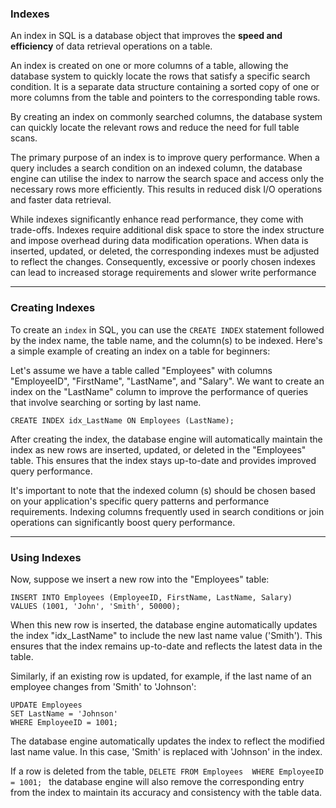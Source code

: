 ### Indexes
An index in SQL is a database object that improves the **speed and efficiency** of data retrieval operations on a table.

An index is created on one or more columns of a table, allowing the database system to quickly locate the rows that satisfy a specific search condition. It is a separate data structure containing a sorted copy of one or more columns from the table and pointers to the corresponding table rows.

By creating an index on commonly searched columns, the database system can quickly locate the relevant rows and reduce the need for full table scans.

The primary purpose of an index is to improve query performance. When a query includes a search condition on an indexed column, the database engine can utilise the index to narrow the search space and access only the necessary rows more efficiently. 
This results in reduced disk I/O operations and faster data retrieval.

While indexes significantly enhance read performance, they come with trade-offs. Indexes require additional disk space to store the index structure and impose overhead during data modification operations.
When data is inserted, updated, or deleted, the corresponding indexes must be adjusted to reflect the changes. Consequently, excessive or poorly chosen indexes can lead to increased storage requirements and slower write performance

---
### Creating Indexes

To create an `index` in SQL, you can use the `CREATE INDEX` statement followed by the index name, the table name, and the column(s) to be indexed. Here's a simple example of creating an index on a table for beginners:

Let's assume we have a table called "Employees" with columns "EmployeeID", "FirstName", "LastName", and "Salary". 
We want to create an index on the "LastName" column to improve the performance of queries that involve searching or sorting by last name.
 ```
 CREATE INDEX idx_LastName ON Employees (LastName); 
 ```

After creating the index, the database engine will automatically maintain the index as new rows are inserted, updated, or deleted in the "Employees" table. This ensures that the index stays up-to-date and provides improved query performance.

It's important to note that the indexed column (s) should be chosen based on your application's specific query patterns and performance requirements. Indexing columns frequently used in search conditions or join operations can significantly boost query performance.

---

### Using Indexes
Now, suppose we insert a new row into the "Employees" table:
```
INSERT INTO Employees (EmployeeID, FirstName, LastName, Salary) 
VALUES (1001, 'John', 'Smith', 50000); 
```

When this new row is inserted, the database engine automatically updates the index "idx_LastName" to include the new last name value ('Smith'). This ensures that the index remains up-to-date and reflects the latest data in the table.

Similarly, if an existing row is updated, for example, if the last name of an employee changes from 'Smith' to 'Johnson':

```
UPDATE Employees 
SET LastName = 'Johnson' 
WHERE EmployeeID = 1001; 
```

The database engine automatically updates the index to reflect the modified last name value. In this case, 'Smith' is replaced with 'Johnson' in the index.

If a row is deleted from the table, `DELETE FROM Employees 
WHERE EmployeeID = 1001; ` the database engine will also remove the corresponding entry from the index to maintain its accuracy and consistency with the table data.
